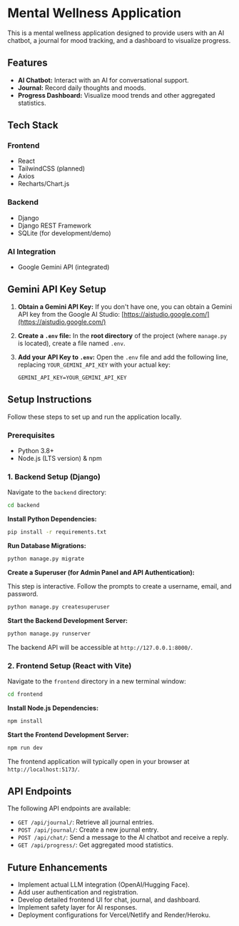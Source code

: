 # Mental Wellness Application

This is a    mental wellness application designed to provide users with an AI chatbot, a journal for mood tracking, and a dashboard to visualize progress.

## Features

- **AI Chatbot:** Interact with an AI for conversational support.
- **Journal:** Record daily thoughts and moods.
- **Progress Dashboard:** Visualize mood trends and other aggregated statistics.

## Tech Stack

### Frontend
- React
- TailwindCSS (planned)
- Axios
- Recharts/Chart.js

### Backend
- Django
- Django REST Framework
- SQLite (for development/demo)

### AI Integration
- Google Gemini API (integrated)

## Gemini API Key Setup

1.  **Obtain a Gemini API Key:**
    If you don't have one, you can obtain a Gemini API key from the Google AI Studio: [https://aistudio.google.com/](https://aistudio.google.com/)

2.  **Create a `.env` file:**
    In the **root directory** of the project (where `manage.py` is located), create a file named `.env`.

3.  **Add your API Key to `.env`:**
    Open the `.env` file and add the following line, replacing `YOUR_GEMINI_API_KEY` with your actual key:

    ```
    GEMINI_API_KEY=YOUR_GEMINI_API_KEY
    ```

## Setup Instructions

Follow these steps to set up and run the application locally.

### Prerequisites

- Python 3.8+
- Node.js (LTS version) & npm

### 1. Backend Setup (Django)

Navigate to the `backend` directory:

```bash
cd backend
```

**Install Python Dependencies:**

```bash
pip install -r requirements.txt
```

**Run Database Migrations:**

```bash
python manage.py migrate
```

**Create a Superuser (for Admin Panel and API Authentication):**

This step is interactive. Follow the prompts to create a username, email, and password.

```bash
python manage.py createsuperuser
```

**Start the Backend Development Server:**

```bash
python manage.py runserver
```

The backend API will be accessible at `http://127.0.0.1:8000/`.

### 2. Frontend Setup (React with Vite)

Navigate to the `frontend` directory in a new terminal window:

```bash
cd frontend
```

**Install Node.js Dependencies:**

```bash
npm install
```

**Start the Frontend Development Server:**

```bash
npm run dev
```

The frontend application will typically open in your browser at `http://localhost:5173/`.

## API Endpoints

The following API endpoints are available:

- `GET /api/journal/`: Retrieve all journal entries.
- `POST /api/journal/`: Create a new journal entry.
- `POST /api/chat/`: Send a message to the AI chatbot and receive a reply.
- `GET /api/progress/`: Get aggregated mood statistics.

## Future Enhancements

- Implement actual LLM integration (OpenAI/Hugging Face).
- Add user authentication and registration.
- Develop detailed frontend UI for chat, journal, and dashboard.
- Implement safety layer for AI responses.
- Deployment configurations for Vercel/Netlify and Render/Heroku.
